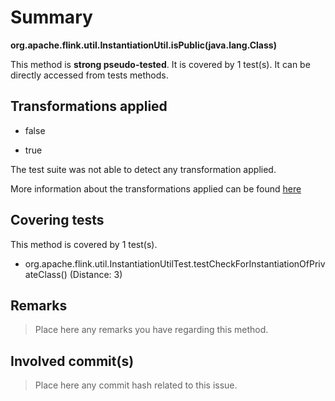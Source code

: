 # Summary
**org.apache.flink.util.InstantiationUtil.isPublic(java.lang.Class)**

This method is **strong pseudo-tested**.
It is covered by 1 test(s). It can be directly accessed from tests methods.


## Transformations applied

- false

- true


The test suite was not able to detect any transformation applied.

More information about the transformations applied can be found [here](https://github.com/STAMP-project/pitest-descartes)

## Covering tests
This method is covered by 1 test(s).
* org.apache.flink.util.InstantiationUtilTest.testCheckForInstantiationOfPrivateClass() (Distance: 3)


## Remarks
> Place here any remarks you have regarding this method.

## Involved commit(s)

> Place here any commit hash related to this issue.
